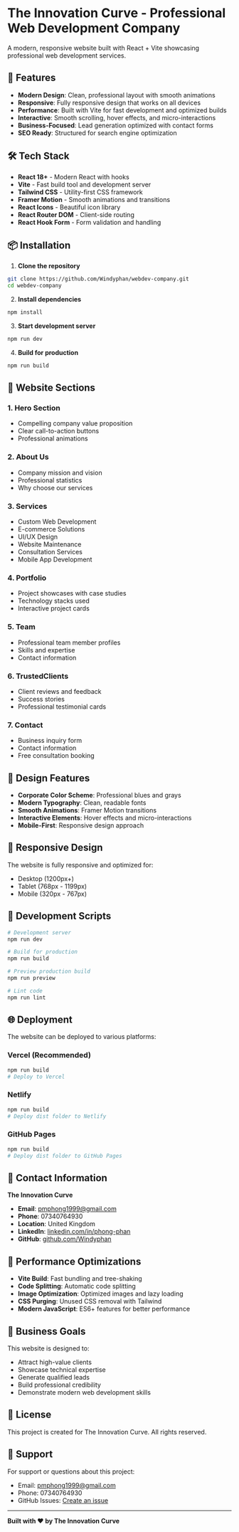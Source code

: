 # The Innovation Curve - Professional Web Development Company

A modern, responsive website built with React + Vite showcasing professional web development services.

## 🚀 Features

- **Modern Design**: Clean, professional layout with smooth animations
- **Responsive**: Fully responsive design that works on all devices
- **Performance**: Built with Vite for fast development and optimized builds
- **Interactive**: Smooth scrolling, hover effects, and micro-interactions
- **Business-Focused**: Lead generation optimized with contact forms
- **SEO Ready**: Structured for search engine optimization

## 🛠️ Tech Stack

- **React 18+** - Modern React with hooks
- **Vite** - Fast build tool and development server
- **Tailwind CSS** - Utility-first CSS framework
- **Framer Motion** - Smooth animations and transitions
- **React Icons** - Beautiful icon library
- **React Router DOM** - Client-side routing
- **React Hook Form** - Form validation and handling

## 📦 Installation

1. **Clone the repository**
```bash
git clone https://github.com/Windyphan/webdev-company.git
cd webdev-company
```

2. **Install dependencies**
```bash
npm install
```

3. **Start development server**
```bash
npm run dev
```

4. **Build for production**
```bash
npm run build
```

## 🎯 Website Sections

### 1. **Hero Section**
- Compelling company value proposition
- Clear call-to-action buttons
- Professional animations

### 2. **About Us**
- Company mission and vision
- Professional statistics
- Why choose our services

### 3. **Services**
- Custom Web Development
- E-commerce Solutions
- UI/UX Design
- Website Maintenance
- Consultation Services
- Mobile App Development

### 4. **Portfolio**
- Project showcases with case studies
- Technology stacks used
- Interactive project cards

### 5. **Team**
- Professional team member profiles
- Skills and expertise
- Contact information

### 6. **TrustedClients**
- Client reviews and feedback
- Success stories
- Professional testimonial cards

### 7. **Contact**
- Business inquiry form
- Contact information
- Free consultation booking

## 🎨 Design Features

- **Corporate Color Scheme**: Professional blues and grays
- **Modern Typography**: Clean, readable fonts
- **Smooth Animations**: Framer Motion transitions
- **Interactive Elements**: Hover effects and micro-interactions
- **Mobile-First**: Responsive design approach

## 📱 Responsive Design

The website is fully responsive and optimized for:
- Desktop (1200px+)
- Tablet (768px - 1199px)
- Mobile (320px - 767px)

## 🔧 Development Scripts

```bash
# Development server
npm run dev

# Build for production
npm run build

# Preview production build
npm run preview

# Lint code
npm run lint
```

## 🌐 Deployment

The website can be deployed to various platforms:

### Vercel (Recommended)
```bash
npm run build
# Deploy to Vercel
```

### Netlify
```bash
npm run build
# Deploy dist folder to Netlify
```

### GitHub Pages
```bash
npm run build
# Deploy dist folder to GitHub Pages
```

## 📧 Contact Information

**The Innovation Curve**
- **Email**: pmphong1999@gmail.com
- **Phone**: 07340764930
- **Location**: United Kingdom
- **LinkedIn**: [linkedin.com/in/phong-phan](https://linkedin.com/in/phong-phan)
- **GitHub**: [github.com/Windyphan](https://github.com/Windyphan)

## 🚀 Performance Optimizations

- **Vite Build**: Fast bundling and tree-shaking
- **Code Splitting**: Automatic code splitting
- **Image Optimization**: Optimized images and lazy loading
- **CSS Purging**: Unused CSS removal with Tailwind
- **Modern JavaScript**: ES6+ features for better performance

## 🎯 Business Goals

This website is designed to:
- Attract high-value clients
- Showcase technical expertise
- Generate qualified leads
- Build professional credibility
- Demonstrate modern web development skills

## 📄 License

This project is created for The Innovation Curve. All rights reserved.

## 🤝 Support

For support or questions about this project:
- Email: pmphong1999@gmail.com
- Phone: 07340764930
- GitHub Issues: [Create an issue](https://github.com/Windyphan/webdev-company/issues)

---

**Built with ❤️ by The Innovation Curve**